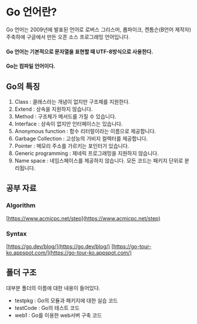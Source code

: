 # Go 언어란?

Go 언어는 2009년에 발표된 언어로 로버스 그리스머, 롭파이크, 켄톰슨(B언어 제작자) 주축하에 구글에서 만든 오픈 소스 프로그래밍 언어입니다.

#### Go 언어는 기본적으로 문자열을 표현할 때 UTF-8방식으로 사용한다.
#### Go는 컴파일 언어이다.

## Go의 특징

1. Class : 클래스라는 개념이 없지만 구조체를 지원한다.
2. Extend : 상속을 지원하지 않습니다.
3. Method : 구조체가 메서드를 가질 수 있습니다.
4. Interface : 상속이 없지만 인터페이스는 있습니다.
5. Anonymous function : 함수 리터럴이라는 이름으로 제공합니다.
6. Garbage Collection : 고성능의 가비지 컬렉터를 제공합니다.
7. Pointer : 메모리 주소를 가르키는 포인터가 있습니다.
8. Generic programming : 제네릭 프로그래밍을 지원하지 않습니다.
9. Name space : 네임스페이스를 제공하지 않습니다. 모든 코드는 패키지 단위로 분리됩니다.

## 공부 자료

### Algorithm
[https://www.acmicpc.net/step](https://www.acmicpc.net/step)

### Syntax
[https://go.dev/blog/](https://go.dev/blog/)
[https://go-tour-ko.appspot.com/](https://go-tour-ko.appspot.com/)

## 폴더 구조

대부분 폴더의 이름에 대한 내용이 들어있다.

- testpkg : Go의 모듈과 패키지에 대한 실습 코드
- testCode : Go의 테스트 코드
- web1 :  Go를 이용한 web서버 구축 코드
